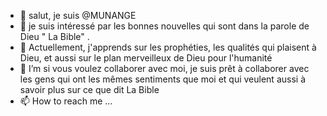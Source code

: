 - 👋 salut, je suis @MUNANGE
- 👀 je suis intéressé par les bonnes nouvelles qui sont dans la parole de Dieu " La Bible" .
- 🌱 Actuellement, j'apprends sur les prophéties, les qualités qui plaisent à Dieu, et aussi sur le plan merveilleux de Dieu pour l'humanité 
- 💞️ I’m si vous voulez collaborer avec moi, je suis prêt à collaborer avec les gens qui ont les mêmes sentiments que moi et qui veulent aussi à savoir plus sur ce que dit La Bible 
- 📫 How to reach me ...

<!---
MUNANGE/MUNANGE is a ✨ special ✨ repository because its `README.md` (this file) appears on your GitHub profile.
You can click the Preview link to take a look at your changes.
--->
